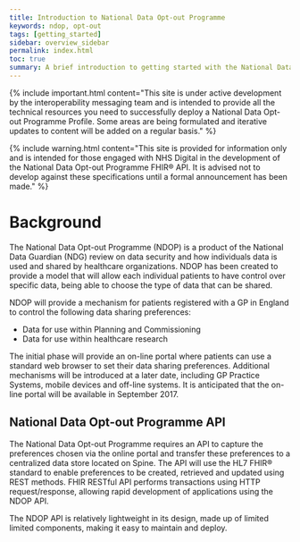 ```yaml
---
title: Introduction to National Data Opt-out Programme
keywords: ndop, opt-out
tags: [getting_started]
sidebar: overview_sidebar
permalink: index.html
toc: true
summary: A brief introduction to getting started with the National Data Opt-out Programme FHIR&reg; API
---
```


{% include important.html content="This site is under active development by the interoperability messaging team and is intended to provide all the technical resources you need to successfully deploy a National Data Opt-out Programme Profile. Some areas are being formulated and iterative updates to content will be added on a regular basis." %}

{% include warning.html content="This site is provided for information only and is intended for those engaged with NHS Digital in the development of the National Data Opt-out Programme FHIR&reg; API. It is advised not to develop against these specifications until a formal announcement has been made." %}

# Background #

The National Data Opt-out Programme (NDOP) is a product of the National Data Guardian (NDG) review on data security and how individuals data is used and shared by healthcare organizations.  NDOP has been created to provide a model that will allow each individual patients to have control over specific data, being able to choose the type of data that can be shared.

NDOP will provide a mechanism for patients registered with a GP in England to control the following data sharing preferences:

- Data for use within Planning and Commissioning
- Data for use within healthcare research


The initial phase will provide an on-line portal where patients can use a standard web browser to set their data sharing preferences. Additional mechanisms will be introduced at a later date, including GP Practice Systems, mobile devices and off-line systems. It is anticipated that the on-line portal will be available in September 2017.

## National Data Opt-out Programme API ##

The National Data Opt-out Programme requires an API to capture the preferences chosen via the online portal and transfer these preferences to a centralized data store located on Spine. The API will use the HL7 FHIR&reg; standard to enable preferences to be created, retrieved and updated using REST methods. FHIR RESTful API performs transactions using HTTP request/response, allowing rapid development of applications using the NDOP API.

The NDOP API is relatively lightweight in its design, made up of limited limited components, making it easy to maintain and deploy.

